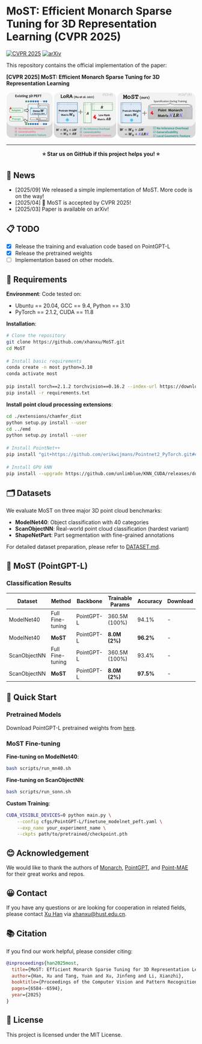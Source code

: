 # MoST: Efficient Monarch Sparse Tuning for 3D Representation Learning (CVPR 2025)


[![CVPR 2025](https://img.shields.io/badge/CVPR-2025-blue.svg)](https://openaccess.thecvf.com/content/CVPR2025/html/Han_MoST_Efficient_Monarch_Sparse_Tuning_for_3D_Representation_Learning_CVPR_2025_paper.html)
[![arXiv](https://img.shields.io/badge/arXiv-2503.18368-b31b1b.svg)](https://arxiv.org/abs/2503.18368)


This repository contains the official implementation of the paper:

**[CVPR 2025] MoST: Efficient Monarch Sparse Tuning for 3D Representation Learning**

<div style="text-align: center">
<img src="./figures/MoST.png" width="800" />
</div>

---
<div align="center">
<b>⭐ Star us on GitHub if this project helps you! ⭐</b>
</div>


## 📰 News

- [2025/09] We released a simple implementation of MoST. More code is on the way!
- [2025/04] 🎉 MoST is accepted by CVPR 2025!
- [2025/03] Paper is available on arXiv!

## 📋 TODO
- [x] Release the training and evaluation code based on PointGPT-L
- [x] Release the pretrained weights
- [ ] Implementation based on other models.

## 🎒 Requirements

**Environment**:
Code tested on:
- Ubuntu == 20.04, GCC == 9.4, Python == 3.10
- PyTorch == 2.1.2, CUDA == 11.8

**Installation**:

```bash
# Clone the repository
git clone https://github.com/xhanxu/MoST.git
cd MoST

# Install basic requirements
conda create -n most python=3.10
conda activate most

pip install torch==2.1.2 torchvision==0.16.2 --index-url https://download.pytorch.org/whl/cu118
pip install -r requirements.txt
```

**Install point cloud processing extensions**:
```bash
cd ./extensions/chamfer_dist
python setup.py install --user
cd ../emd
python setup.py install --user

# Install PointNet++
pip install "git+https://github.com/erikwijmans/Pointnet2_PyTorch.git#egg=pointnet2_ops&subdirectory=pointnet2_ops_lib"

# Install GPU kNN
pip install --upgrade https://github.com/unlimblue/KNN_CUDA/releases/download/0.2/KNN_CUDA-0.2-py3-none-any.whl
```

## 🗂️ Datasets

We evaluate MoST on three major 3D point cloud benchmarks:

- **ModelNet40**: Object classification with 40 categories
- **ScanObjectNN**: Real-world point cloud classification (hardest variant)
- **ShapeNetPart**: Part segmentation with fine-grained annotations

For detailed dataset preparation, please refer to [DATASET.md](./DATASET.md).

## 🧪 MoST (PointGPT-L)

### Classification Results
| Dataset | Method | Backbone | Trainable Params | Accuracy | Download |
|---------|---------|----------|------------------|----------|----------|
| ModelNet40 | Full Fine-tuning | PointGPT-L | 360.5M (100%) | 94.1% | - |
| ModelNet40 | **MoST** | PointGPT-L | **8.0M (2%)** | **96.2%** | - |
| ScanObjectNN | Full Fine-tuning | PointGPT-L | 360.5M (100%) | 93.4% | - |
| ScanObjectNN | **MoST** | PointGPT-L | **8.0M (2%)** | **97.5%** | - |



## 🚀 Quick Start

### Pretrained Models

Download PointGPT-L pretrained weights from [here](https://drive.google.com/file/d/1Gc7thuU-D1Sq4NIMTV6-U1LhVN0E2z9l/view).

### MoST Fine-tuning

**Fine-tuning on ModelNet40**:
```bash
bash scripts/run_mn40.sh
```

**Fine-tuning on ScanObjectNN**:
```bash
bash scripts/run_sonn.sh
```

**Custom Training**:
```bash
CUDA_VISIBLE_DEVICES=0 python main.py \
    --config cfgs/PointGPT-L/finetune_modelnet_peft.yaml \
    --exp_name your_experiment_name \
    --ckpts path/to/pretrained/checkpoint.pth
```


## 😊 Acknowledgement
We would like to thank the authors of [Monarch](https://github.com/HazyResearch/fly), [PointGPT](https://github.com/CGuangyan-BIT/PointGPT), and [Point-MAE](https://github.com/Pang-Yatian/Point-MAE) for their great works and repos.

## 😀 Contact
If you have any questions or are looking for cooperation in related fields, please contact [Xu Han](https://xhanxu.github.io/) via xhanxu@hust.edu.cn. 

## 📚 Citation
If you find our work helpful, please consider citing:

```bibtex
@inproceedings{han2025most,
  title={MoST: Efficient Monarch Sparse Tuning for 3D Representation Learning},
  author={Han, Xu and Tang, Yuan and Xu, Jinfeng and Li, Xianzhi},
  booktitle={Proceedings of the Computer Vision and Pattern Recognition Conference},
  pages={6584--6594},
  year={2025}
}
```


## 📄 License

This project is licensed under the MIT License.
